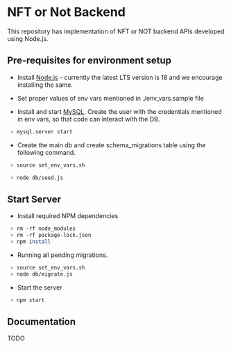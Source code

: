 # NFT or Not Backend
This repository has implementation of NFT or NOT backend APIs developed using Node.js.

## Pre-requisites for environment setup

* Install [Node.js](https://nodejs.org/en/download/) - currently the latest LTS version is 18 and we encourage installing the same.

* Set proper values of env vars mentioned in ./env_vars.sample file

* Install and start [MySQL](https://www.mysql.com/downloads/). Create the user with the credentials mentioned in env vars, so that code can interact with the DB.
```sh
 > mysql.server start
```

* Create the main db and create schema_migrations table using the following command.
```sh
 > source set_env_vars.sh

 > node db/seed.js
```

## Start Server
* Install required NPM dependencies
```sh
 > rm -rf node_modules
 > rm -rf package-lock.json
 > npm install
```

* Running all pending migrations.
```sh
 > source set_env_vars.sh
 > node db/migrate.js
```

* Start the server
```sh
 > npm start
```

## Documentation
TODO
